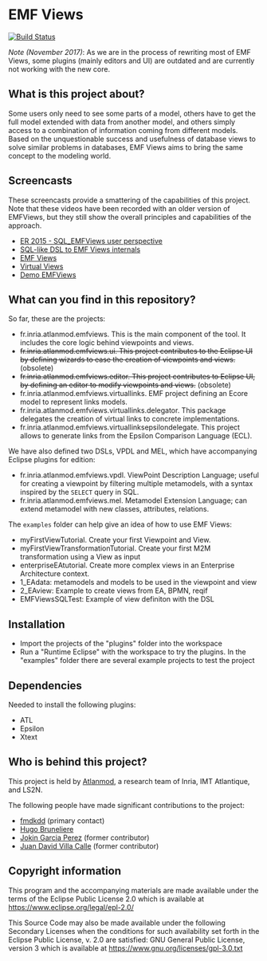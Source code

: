 EMF Views
=========

[![Build Status](https://travis-ci.org/atlanmod/emfviews.svg?branch=master)](https://travis-ci.org/atlanmod/emfviews)

*Note (November 2017)*: As we are in the process of rewriting most of EMF Views,
some plugins (mainly editors and UI) are outdated and are currently not working
with the new core.

What is this project about?
---------------------------

Some users only need to see some parts of a model, others have to get the full
model extended with data from another model, and others simply access to a
combination of information coming from different models. Based on the
unquestionable success and usefulness of database views to solve similar
problems in databases, EMF Views aims to bring the same concept to the modeling
world.

Screencasts
-----------
These screencasts provide a smattering of the capabilities of this project.
Note that these videos have been recorded with an older version of EMFViews, but
they still show the overall principles and capabilities of the approach.
* [ER 2015 - SQL_EMFViews user perspective](https://youtu.be/TabEjn4Jr4Q)
* [SQL-like DSL to EMF Views internals](http://youtu.be/cds_DU_VJcM)
* [EMF Views](https://www.youtube.com/watch?v=KoCiV8fvNj8)
* [Virtual Views](https://www.youtube.com/watch?v=JRjCqyTM2x8)
* [Demo EMFViews](https://www.youtube.com/watch?v=Lo4kz6Hx3Kg)

What can you find in this repository?
-------------------------------------

So far, these are the projects:

* fr.inria.atlanmod.emfviews. This is the main component of the tool. It
  includes the core logic behind viewpoints and views.
* ~~fr.inria.atlanmod.emfviews.ui. This project contributes to the Eclipse UI by
  defining wizards to ease the creation of viewpoints and views.~~ (obsolete)
* ~~fr.inria.atlanmod.emfviews.editor. This project contributes to Eclipse UI, by
  defining an editor to modify viewpoints and views.~~ (obsolete)
* fr.inria.atlanmod.emfviews.virtuallinks. EMF project defining an Ecore model
  to represent links models.
* fr.inria.atlanmod.emfviews.virtuallinks.delegator. This package delegates the
  creation of virtual links to concrete implementations.
* fr.inria.atlanmod.emfviews.virtuallinksepsilondelegate. This project allows to
  generate links from the Epsilon Comparison Language (ECL).

We have also defined two DSLs, VPDL and MEL, which have accompanying Eclipse
plugins for edition:

* fr.inria.atlanmod.emfviews.vpdl.  ViewPoint Description Language; useful for
  creating a viewpoint by filtering multiple metamodels, with a syntax inspired
  by the `SELECT` query in SQL.
* fr.inria.atlanmod.emfviews.mel.  Metamodel Extension Language; can extend
  metamodel with new classes, attributes, relations.

The `examples` folder can help give an idea of how to use EMF Views:

* myFirstViewTutorial. Create your first Viewpoint and View.
* myFirstViewTransformationTutorial. Create your first M2M transformation using
  a View as input
* enterpriseEAtutorial. Create more complex views in an Enterprise Architecture
  context.
* 1_EAdata: metamodels and models to be used in the viewpoint and view
* 2_EAview: Example to create views from EA, BPMN, reqif
* EMFViewsSQLTest: Example of view definiton with the DSL

Installation
------------
* Import the projects of the "plugins" folder into the workspace
* Run a "Runtime Eclipse" with the workspace to try the plugins. In the
  "examples" folder there are several example projects to test the project

Dependencies
------------
Needed to install the following plugins:
* ATL
* Epsilon
* Xtext

Who is behind this project?
---------------------------
This project is held by [Atlanmod](http://www.emn.fr/z-info/atlanmod), a
research team of Inria, IMT Atlantique, and LS2N.

The following people have made significant contributions to the project:

* [fmdkdd](https://github.com/fmdkdd "fmdkdd") (primary contact)
* [Hugo Bruneliere](https://github.com/Hugo-Bruneliere "Hugo Bruneliere")
* [Jokin Garcia Perez](https://github.com/jokingarcia "Jokin Garcia Perez")
  (former contributor)
* [Juan David Villa Calle](https://github.com/juandavidvillacalle "Juan David
  Villa Calle") (former contributor)

Copyright information
---------------------

This program and the accompanying materials are made available under the terms
of the Eclipse Public License 2.0 which is available at
https://www.eclipse.org/legal/epl-2.0/

This Source Code may also be made available under the following Secondary
Licenses when the conditions for such availability set forth in the Eclipse
Public License, v. 2.0 are satisfied: GNU General Public License, version 3
which is available at https://www.gnu.org/licenses/gpl-3.0.txt
